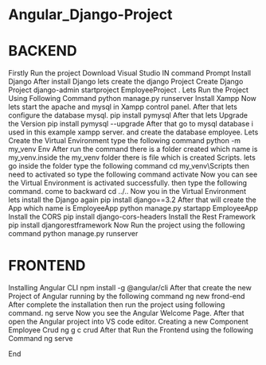 # Angular_Django-Project

# BACKEND
Firstly Run the project Download Visual Studio
 IN command Prompt Install Django
After install Django lets create the django Project
Create Django Project
    django-admin startproject EmployeeProject .
Lets Run the Project Using Following Command
    python manage.py runserver
Install Xampp
Now lets start the apache and mysql in Xampp control panel.
After that lets configure the database mysql.
    pip install pymysql
After that lets Upgrade the Version
    pip install pymysql --upgrade
After that go to mysql database i used in this example xampp server. and create the database employee.
Lets Create the Virtual Environment type the following command
    python -m my_venv Env
After run the command there is a folder created which name is my_venv.inside the my_venv folder there is file which is created Scripts. lets go inside the folder type the following command
     cd my_venv\Scripts
then need to activated so type the following command
     activate
Now you can see the Virtual Environment is activated successfully. then type the following command. come to backward
     cd ../..
Now you in the Virtual Environment lets install the Django again
     pip install django==3.2
After that will create the App which name is EmployeeApp
    python manage.py startapp EmployeeApp
Install the CORS
    pip install django-cors-headers
Install the Rest Framework
    pip install djangorestframework
Now Run the project using the following command
    python manage.py runserver


# FRONTEND
Installing Angular CLI
   npm install -g @angular/cli
After that create the new Project of Angular running by the following command
   ng new frond-end
After complete the installation then run the project using following command.
   ng serve
Now you see the Angular Welcome Page.
After that open the Angular project into VS code editor.
Creating a new Component Employee Crud
   ng g c crud
After that Run the Frontend using the following Command
   ng serve






End